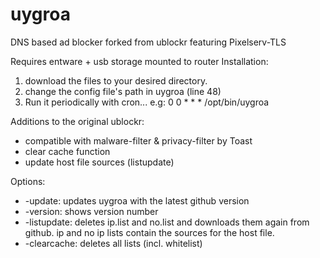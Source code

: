 # uygroa
DNS based ad blocker forked from ublockr featuring Pixelserv-TLS

Requires entware + usb storage mounted to router
Installation:
1. download the files to your desired directory.
2. change the config file's path in uygroa (line 48)
3. Run it periodically with cron... e.g: 0 0 * * * /opt/bin/uygroa

Additions to the original ublockr:
* compatible with malware-filter & privacy-filter by Toast
* clear cache function
* update host file sources (listupdate)

Options:
* -update: updates uygroa with the latest github version
* -version: shows version number
* -listupdate: deletes ip.list and no.list and downloads them again from github. ip and no ip lists contain the sources for the host file.
* -clearcache: deletes all lists (incl. whitelist)
